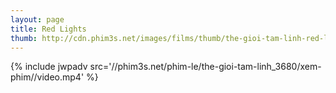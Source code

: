 ```yaml
---
layout: page
title: Red Lights
thumb: http://cdn.phim3s.net/images/films/thumb/the-gioi-tam-linh-red-lights-2012.jpg
---
```

{% include jwpadv src='//phim3s.net/phim-le/the-gioi-tam-linh_3680/xem-phim//video.mp4' %}